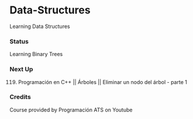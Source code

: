 # Data-Structures

Learning Data Structures

### Status 

Learning Binary Trees

### Next Up

119. Programación en C++ || Árboles || Eliminar un nodo del árbol - parte 1

### Credits

Course provided by Programación ATS on Youtube
